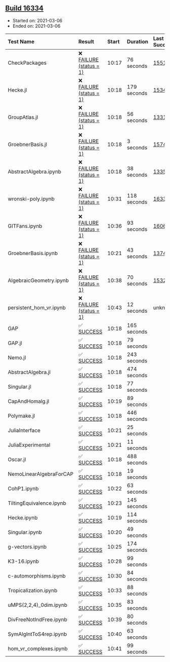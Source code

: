## [Build 16334](https://oscarci.mathematik.uni-kl.de/job/oscar/16334/)

* Started on: 2021-03-06
* Ended on: 2021-03-06

| Test Name    | Result | Start | Duration | Last Success | First Failure |
|:-------------|:-------|:------|:---------|:-------------|:--------------|
| CheckPackages | ❌ [FAILURE (status = 1)](https://oscarci.mathematik.uni-kl.de/job/oscar/16334/artifact/logs/build-16334/CheckPackages.log) | 10:17 | 76 seconds | [15514](https://oscarci.mathematik.uni-kl.de/job/oscar/15514/) | [15515](https://oscarci.mathematik.uni-kl.de/job/oscar/15515/) |
| Hecke.jl | ❌ [FAILURE (status = 1)](https://oscarci.mathematik.uni-kl.de/job/oscar/16334/artifact/logs/build-16334/Hecke.jl.log) | 10:18 | 179 seconds | [15344](https://oscarci.mathematik.uni-kl.de/job/oscar/15344/) | [15348](https://oscarci.mathematik.uni-kl.de/job/oscar/15348/) |
| GroupAtlas.jl | ❌ [FAILURE (status = 1)](https://oscarci.mathematik.uni-kl.de/job/oscar/16334/artifact/logs/build-16334/GroupAtlas.jl.log) | 10:18 | 56 seconds | [13311](https://oscarci.mathematik.uni-kl.de/job/oscar/13311/) | [13312](https://oscarci.mathematik.uni-kl.de/job/oscar/13312/) |
| GroebnerBasis.jl | ❌ [FAILURE (status = 1)](https://oscarci.mathematik.uni-kl.de/job/oscar/16334/artifact/logs/build-16334/GroebnerBasis.jl.log) | 10:18 | 3 seconds | [15745](https://oscarci.mathematik.uni-kl.de/job/oscar/15745/) | [15746](https://oscarci.mathematik.uni-kl.de/job/oscar/15746/) |
| AbstractAlgebra.ipynb | ❌ [FAILURE (status = 1)](https://oscarci.mathematik.uni-kl.de/job/oscar/16334/artifact/logs/build-16334/AbstractAlgebra.ipynb.log) | 10:18 | 38 seconds | [13355](https://oscarci.mathematik.uni-kl.de/job/oscar/13355/) | [13356](https://oscarci.mathematik.uni-kl.de/job/oscar/13356/) |
| wronski-poly.ipynb | ❌ [FAILURE (status = 1)](https://oscarci.mathematik.uni-kl.de/job/oscar/16334/artifact/logs/build-16334/wronski-poly.ipynb.log) | 10:31 | 118 seconds | [16333](https://oscarci.mathematik.uni-kl.de/job/oscar/16333/) | [16334](https://oscarci.mathematik.uni-kl.de/job/oscar/16334/) |
| GITFans.ipynb | ❌ [FAILURE (status = 1)](https://oscarci.mathematik.uni-kl.de/job/oscar/16334/artifact/logs/build-16334/GITFans.ipynb.log) | 10:36 | 93 seconds | [16068](https://oscarci.mathematik.uni-kl.de/job/oscar/16068/) | [16069](https://oscarci.mathematik.uni-kl.de/job/oscar/16069/) |
| GroebnerBasis.ipynb | ❌ [FAILURE (status = 1)](https://oscarci.mathematik.uni-kl.de/job/oscar/16334/artifact/logs/build-16334/GroebnerBasis.ipynb.log) | 10:21 | 43 seconds | [13748](https://oscarci.mathematik.uni-kl.de/job/oscar/13748/) | [13749](https://oscarci.mathematik.uni-kl.de/job/oscar/13749/) |
| AlgebraicGeometry.ipynb | ❌ [FAILURE (status = 1)](https://oscarci.mathematik.uni-kl.de/job/oscar/16334/artifact/logs/build-16334/AlgebraicGeometry.ipynb.log) | 10:38 | 70 seconds | [15322](https://oscarci.mathematik.uni-kl.de/job/oscar/15322/) | [15323](https://oscarci.mathematik.uni-kl.de/job/oscar/15323/) |
| persistent_hom_vr.ipynb | ❌ [FAILURE (status = 1)](https://oscarci.mathematik.uni-kl.de/job/oscar/16334/artifact/logs/build-16334/persistent_hom_vr.ipynb.log) | 10:43 | 12 seconds | unknown | unknown |
| GAP | ✅ [SUCCESS](https://oscarci.mathematik.uni-kl.de/job/oscar/16334/artifact/logs/build-16334/GAP.log) | 10:18 | 165 seconds |  |  |
| GAP.jl | ✅ [SUCCESS](https://oscarci.mathematik.uni-kl.de/job/oscar/16334/artifact/logs/build-16334/GAP.jl.log) | 10:18 | 79 seconds |  |  |
| Nemo.jl | ✅ [SUCCESS](https://oscarci.mathematik.uni-kl.de/job/oscar/16334/artifact/logs/build-16334/Nemo.jl.log) | 10:18 | 243 seconds |  |  |
| AbstractAlgebra.jl | ✅ [SUCCESS](https://oscarci.mathematik.uni-kl.de/job/oscar/16334/artifact/logs/build-16334/AbstractAlgebra.jl.log) | 10:18 | 474 seconds |  |  |
| Singular.jl | ✅ [SUCCESS](https://oscarci.mathematik.uni-kl.de/job/oscar/16334/artifact/logs/build-16334/Singular.jl.log) | 10:18 | 77 seconds |  |  |
| CapAndHomalg.jl | ✅ [SUCCESS](https://oscarci.mathematik.uni-kl.de/job/oscar/16334/artifact/logs/build-16334/CapAndHomalg.jl.log) | 10:19 | 89 seconds |  |  |
| Polymake.jl | ✅ [SUCCESS](https://oscarci.mathematik.uni-kl.de/job/oscar/16334/artifact/logs/build-16334/Polymake.jl.log) | 10:18 | 446 seconds |  |  |
| JuliaInterface | ✅ [SUCCESS](https://oscarci.mathematik.uni-kl.de/job/oscar/16334/artifact/logs/build-16334/JuliaInterface.log) | 10:21 | 25 seconds |  |  |
| JuliaExperimental | ✅ [SUCCESS](https://oscarci.mathematik.uni-kl.de/job/oscar/16334/artifact/logs/build-16334/JuliaExperimental.log) | 10:21 | 11 seconds |  |  |
| Oscar.jl | ✅ [SUCCESS](https://oscarci.mathematik.uni-kl.de/job/oscar/16334/artifact/logs/build-16334/Oscar.jl.log) | 10:18 | 488 seconds |  |  |
| NemoLinearAlgebraForCAP | ✅ [SUCCESS](https://oscarci.mathematik.uni-kl.de/job/oscar/16334/artifact/logs/build-16334/NemoLinearAlgebraForCAP.log) | 10:18 | 19 seconds |  |  |
| CohP1.ipynb | ✅ [SUCCESS](https://oscarci.mathematik.uni-kl.de/job/oscar/16334/artifact/logs/build-16334/CohP1.ipynb.log) | 10:22 | 63 seconds |  |  |
| TiltingEquivalence.ipynb | ✅ [SUCCESS](https://oscarci.mathematik.uni-kl.de/job/oscar/16334/artifact/logs/build-16334/TiltingEquivalence.ipynb.log) | 10:23 | 145 seconds |  |  |
| Hecke.ipynb | ✅ [SUCCESS](https://oscarci.mathematik.uni-kl.de/job/oscar/16334/artifact/logs/build-16334/Hecke.ipynb.log) | 10:19 | 114 seconds |  |  |
| Singular.ipynb | ✅ [SUCCESS](https://oscarci.mathematik.uni-kl.de/job/oscar/16334/artifact/logs/build-16334/Singular.ipynb.log) | 10:20 | 49 seconds |  |  |
| g-vectors.ipynb | ✅ [SUCCESS](https://oscarci.mathematik.uni-kl.de/job/oscar/16334/artifact/logs/build-16334/g-vectors.ipynb.log) | 10:25 | 174 seconds |  |  |
| K3-16.ipynb | ✅ [SUCCESS](https://oscarci.mathematik.uni-kl.de/job/oscar/16334/artifact/logs/build-16334/K3-16.ipynb.log) | 10:28 | 99 seconds |  |  |
| c-automorphisms.ipynb | ✅ [SUCCESS](https://oscarci.mathematik.uni-kl.de/job/oscar/16334/artifact/logs/build-16334/c-automorphisms.ipynb.log) | 10:30 | 84 seconds |  |  |
| Tropicalization.ipynb | ✅ [SUCCESS](https://oscarci.mathematik.uni-kl.de/job/oscar/16334/artifact/logs/build-16334/Tropicalization.ipynb.log) | 10:33 | 88 seconds |  |  |
| uMPS(2,2,4)_0dim.ipynb | ✅ [SUCCESS](https://oscarci.mathematik.uni-kl.de/job/oscar/16334/artifact/logs/build-16334/uMPS-2-2-4-_0dim.ipynb.log) | 10:35 | 83 seconds |  |  |
| DivFreeNotIndFree.ipynb | ✅ [SUCCESS](https://oscarci.mathematik.uni-kl.de/job/oscar/16334/artifact/logs/build-16334/DivFreeNotIndFree.ipynb.log) | 10:39 | 80 seconds |  |  |
| SymAlgIntToS4rep.ipynb | ✅ [SUCCESS](https://oscarci.mathematik.uni-kl.de/job/oscar/16334/artifact/logs/build-16334/SymAlgIntToS4rep.ipynb.log) | 10:40 | 63 seconds |  |  |
| hom_vr_complexes.ipynb | ✅ [SUCCESS](https://oscarci.mathematik.uni-kl.de/job/oscar/16334/artifact/logs/build-16334/hom_vr_complexes.ipynb.log) | 10:41 | 99 seconds |  |  |

